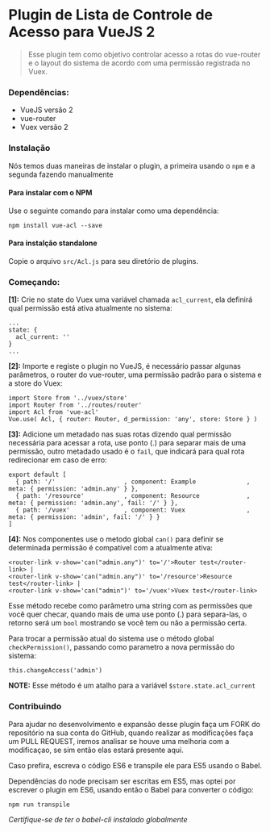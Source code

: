 # Plugin de Lista de Controle de Acesso para VueJS 2

>Esse plugin tem como objetivo controlar acesso a rotas do vue-router e o layout do sistema de acordo com uma permissão registrada no Vuex.

### Dependências:
- VueJS versão 2
- vue-router
- Vuex versão 2

### Instalação

Nós temos duas maneiras de instalar o plugin, a primeira usando o `npm` e a segunda fazendo manualmente

#### Para instalar com o NPM

Use o seguinte comando para instalar como uma dependência:

    npm install vue-acl --save

#### Para instalção standalone

Copie o arquivo `src/Acl.js` para seu diretório de plugins.

### Começando:

**[1]:** Crie no state do Vuex uma variável chamada `acl_current`, ela definirá qual permissão está ativa atualmente no sistema:

    ...
  	state: {
  	  acl_current: ''
  	}
    ...

**[2]:** Importe e registe o plugin no VueJS, é necessário passar algunas parâmetros, o router do vue-router, uma permissão padrão para o sistema e a store do Vuex:


    import Store from '../vuex/store'
    import Router from '../routes/router'
    import Acl from 'vue-acl'
    Vue.use( Acl, { router: Router, d_permission: 'any', store: Store } )


**[3]:** Adicione um metadado nas suas rotas dizendo qual permissão necessária para acessar a rota, use ponto (.) para separar mais de uma permissão, outro metadado usado é o `fail`, que indicará para qual rota redirecionar em caso de erro:

	export default [
	  { path: '/'                   , component: Example              , meta: { permission: 'admin.any' } },
	  { path: '/resource'           , component: Resource             , meta: { permission: 'admin.any', fail: '/' } },
	  { path: '/vuex'               , component: Vuex                 , meta: { permission: 'admin', fail: '/' } }
	]



**[4]:** Nos componentes use o metodo global `can()` para definir se determinada permissão é compatível com a atualmente ativa:

	<router-link v-show='can("admin.any")' to='/'>Router test</router-link> |
	<router-link v-show='can("admin.any")' to='/resource'>Resource test</router-link> |
	<router-link v-show='can("admin")' to='/vuex'>Vuex test</router-link>

Esse método recebe como parâmetro uma string com as permissões que você quer checar, quando mais de uma use ponto (.) para separa-las, o retorno será um `bool` mostrando se você tem ou não a permissão certa.

Para trocar a permissão atual do sistema use o método global `checkPermission()`, passando como parametro a nova permissão do sistema:

	this.changeAccess('admin')

**NOTE:** Esse método é um atalho para a variável `$store.state.acl_current`

### Contribuindo


Para ajudar no desenvolvimento e expansão desse plugin faça um FORK do repositório na sua conta do GitHub, quando realizar as modificações faça um PULL REQUEST, iremos analisar se houve uma melhoria com a modificaçao, se sim então elas estará presente aqui.

Caso prefira, escreva o código ES6 e transpile ele para ES5 usando o Babel.

Dependências do node precisam ser escritas em ES5, mas optei por escrever o plugin em ES6, usando então o Babel para converter o código:

    npm run transpile

*Certifique-se de ter o babel-cli instalado globalmente*